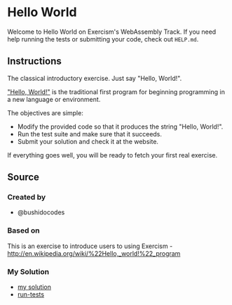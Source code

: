 # Hello World

Welcome to Hello World on Exercism's WebAssembly Track.
If you need help running the tests or submitting your code, check out `HELP.md`.

## Instructions

The classical introductory exercise. Just say "Hello, World!".

["Hello, World!"](http://en.wikipedia.org/wiki/%22Hello,_world!%22_program) is
the traditional first program for beginning programming in a new language
or environment.

The objectives are simple:

-   Modify the provided code so that it produces the string "Hello, World!".
-   Run the test suite and make sure that it succeeds.
-   Submit your solution and check it at the website.

If everything goes well, you will be ready to fetch your first real exercise.

## Source

### Created by

-   @bushidocodes

### Based on

This is an exercise to introduce users to using Exercism - http://en.wikipedia.org/wiki/%22Hello,_world!%22_program


### My Solution

- [my solution]()
- [run-tests](./run-tests-wasm.txt)
